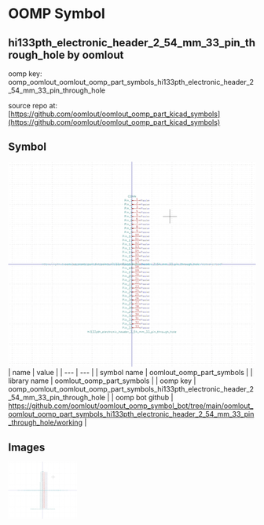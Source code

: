 # OOMP Symbol  
## hi133pth_electronic_header_2_54_mm_33_pin_through_hole  by oomlout  
  
oomp key: oomp_oomlout_oomlout_oomp_part_symbols_hi133pth_electronic_header_2_54_mm_33_pin_through_hole  
  
source repo at: [https://github.com/oomlout/oomlout_oomp_part_kicad_symbols](https://github.com/oomlout/oomlout_oomp_part_kicad_symbols)  
## Symbol  
  
[![working.png](working_600.png)](working.png)  
| name | value | 
| --- | --- | 
| symbol name | oomlout_oomp_part_symbols | 
| library name | oomlout_oomp_part_symbols | 
| oomp key | oomp_oomlout_oomlout_oomp_part_symbols_hi133pth_electronic_header_2_54_mm_33_pin_through_hole | 
| oomp bot github | https://github.com/oomlout/oomlout_oomp_symbol_bot/tree/main/oomlout_oomlout_oomp_part_symbols_hi133pth_electronic_header_2_54_mm_33_pin_through_hole/working | 
## Images  
  
[![working.png](working_140.png)](working.png)  
